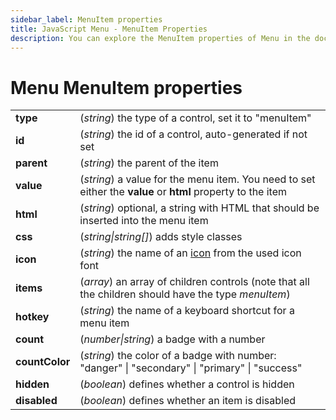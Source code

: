 ```yaml
---
sidebar_label: MenuItem properties
title: JavaScript Menu - MenuItem Properties 
description: You can explore the MenuItem properties of Menu in the documentation of the DHTMLX JavaScript UI library. Browse developer guides and API reference, try out code examples and live demos, and download a free 30-day evaluation version of DHTMLX Suite 7.
---
```


# Menu MenuItem properties

<table>
	<tbody>
        <tr>
			<td><b>type</b></td>
			<td>(<i>string</i>) the type of a control, set it to "menuItem"</td>
		</tr>
        <tr>
			<td><b>id</b></td>
			<td>(<i>string</i>) the id of a control, auto-generated if not set</td>
		</tr>
		<tr>
			<td><b>parent</b></td>
			<td>(<i>string</i>) the parent of the item</td>
		</tr>
		<tr>
			<td><b>value</b></td>
			<td>(<i>string</i>)  a value for the menu item. You need to set either the <b>value</b> or <b>html</b> property to the item</td>
		</tr>
		<tr>
			<td><b>html</b></td>
			<td>(<i>string</i>) optional, a string with HTML that should be inserted into the menu item</td>
		</tr>
		<tr>
			<td><b>css</b></td>
			<td>(<i>string|string[]</i>) adds style classes</td>
		</tr>
        <tr>
			<td><b>icon</b></td>
			<td>(<i>string</i>) the name of an <a href="../../menu/fa_icons">icon</a> from the used icon font</td>
		</tr>
        <tr>
			<td><b>items</b></td>
			<td>(<i>array</i>) an array of children controls (note that all the children should have the type <i>menuItem</i>)</td>
		</tr>
        <tr>
			<td><b>hotkey</b></td>
			<td>(<i>string</i>) the name of a keyboard shortcut for a menu item</td>
		</tr>
         <tr>
			<td><b>count</b></td>
			<td>(<i>number|string</i>) a badge with a number</td>
		</tr>
        <tr>
			<td><b>countColor</b></td>
			<td>(<i>string</i>) the color of a badge with number: "danger" | "secondary" | "primary" | "success" </td>
		</tr>
			<tr>
			<td><b>hidden</b></td>
			<td>(<i>boolean</i>) defines whether a control is hidden</td>
		</tr>
		<tr>
			<td><b>disabled</b></td>
			<td>(<i>boolean</i>) defines whether an item is disabled</td>
		</tr>
    </tbody>
</table>
